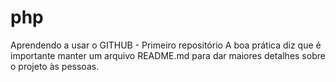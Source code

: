# php
Aprendendo a usar o GITHUB - Primeiro repositório
A boa prática diz que é importante manter um arquivo README.md para dar maiores detalhes sobre o projeto às pessoas.
